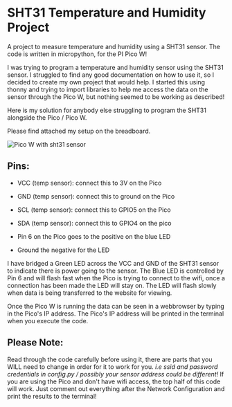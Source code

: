 # SHT31 Temperature and Humidity Project

A project to measure temperature and humidity using a SHT31 sensor. The code is written in micropython, for the PI Pico W!

I was trying to program  a temperature and humidity sensor using the SHT31 sensor. I struggled to find  any good documentation on how to use it, so I decided to create my own project that would help. I started this using thonny and trying to import libraries to help me access the data on the sensor through the Pico W, but nothing seemed to be working as described!

Here is my solution for anybody else struggling to program the SHT31 alongside the Pico / Pico W.

Please find attached my setup on the breadboard.

![Pico W with sht31 sensor](img/20240218_220134.jpg)

## Pins:
- VCC (temp sensor): connect this to 3V on the Pico
- GND (temp sensor): connect this to ground on the Pico
- SCL (temp sensor): connect this to GPIO5 on the Pico
- SDA (temp sensor): connect this to GPIO4 on the pico

- Pin 6 on the Pico goes to the positive on the blue LED
- Ground the negative for the LED

I have bridged a Green LED across the VCC and GND of the SHT31 sensor to indicate there is power going to the sensor.
The Blue LED is controlled by Pin 6 and will flash fast when the Pico is trying to connect to the wifi, once a connection has been made the LED will stay on. The LED will flash slowly when data is being transferred to the website for viewing.

Once the Pico W is running the data can be seen in a webbrowser by typing in the Pico's IP address. The Pico's IP address will be printed in the terminal when you execute the code.

## Please Note:
Read through the code carefully before using it, there are parts that you WILL need to change in order for it to work for you. *i.e ssid and password credentials in config.py / possibly your sensor address could be different!* If you are using the Pico and don't have wifi access, the top half of this code will work. Just comment out everything after the Network Configuration and print the results to the terminal!